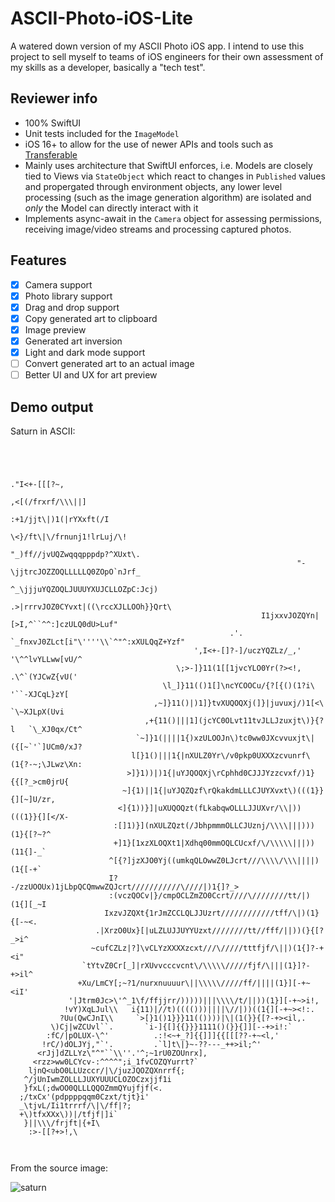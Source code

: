 # ASCII-Photo-iOS-Lite
A watered down version of my ASCII Photo iOS app. I intend to use this project to sell myself to teams of iOS engineers for their own assessment of my skills as a developer, basically a "tech test". 

## Reviewer info
- 100% SwiftUI
- Unit tests included for the `ImageModel`
- iOS 16+ to allow for the use of newer APIs and tools such as [Transferable](https://developer.apple.com/documentation/coretransferable/transferable)
- Mainly uses architecture that SwiftUI enforces, i.e. Models are closely tied to Views via `StateObject` which react to changes in `Published` values and propergated through environment objects, any lower level processing (such as the image generation algorithm) are isolated and _only_ the Model can directly interact with it
- Implements async-await in the `Camera` object for assessing permissions, receiving image/video streams and processing captured photos. 

## Features
- [x] Camera support
- [x] Photo library support
- [x] Drag and drop support
- [x] Copy generated art to clipboard 
- [x] Image preview
- [x] Generated art inversion
- [x] Light and dark mode support
- [ ] Convert generated art to an actual image
- [ ] Better UI and UX for art preview

## Demo output
Saturn in ASCII:

```
 
                                                                                                    
                                                                                                    
                                                                                  ."I<+-[[[?~,      
                                                                              ,<[(/frxrf/\\\||]     
                                                                          :+1/jjt\|)1(|rYXxft(/I    
                                                                      \<}/ft\|\/frnunj1!lrLuj/\!    
                                                                   "_)ff//jvUQZwqqqpppdp?^XUxt\.    
                                                                "-\jjtrcJOZZOQLLLLLQ0ZOpO`nJrf_     
                                                             ^_\jjjuYQZOQLJUUUYXUJCLLOZpC:Jcj)      
                                                          .>|rrrvJOZ0CYvxt|((\rccXJLLOOh}}Qrt\      
                                                        I1jxxvJOZQYn|[>I,^``^^:]czULQ0dU>Luf"       
                                                 .'. `_fnxvJ0ZLct[i"\''''\\`^"^:xXULQqZ+Yzf"        
                                         ',I<+-[]?-]/uczYQZLz/_,'          '\^^lvYLLww[vU/^         
                                     \;>-]}11(1[[1jvcYLO0Yr(?><!,          .\^`(YJCwZ{vU('          
                                  \l_]}11(()1[]\ncYCOOCu/{?[{()(1?i\       '``-XJCqL}zY[            
                                ,~]}11()|)1]}tvXUQOQXj(]}|juvuxj/)1[<\     `\~XJLpX(Uvi             
                              ,+{11()|||1](jcYC0OLvt11tvJLLJzuxjt\)}{?l   `\_XJ0qx/Ct^              
                            `~]}1(||||1{)xzULOOJn\)tc0ww0JXcvvuxjt\|({[~`'`]UCm0/xJ?                
                           l[}1()|||1{|nXULZ0Yr\/v0pkp0UXXXzcvunrf\(1{?-~;\JLwz\Xn:                 
                          >]}1))|)1{|uYJQOQXj\rCphhd0CJJJYzzcvxf/)1}{{[?_>cm0jrU{                   
                         ~]{1)||1{|uYJQZQzf\rQkakdmLLLCJUYXvxt\)(((1}}{][~]U/zr,                    
                        <]{1))}]|uXUQOQzt(fLkabqwOLLLJJUXvr/\\|))(((1}}{][</X-                      
                       :[]1)}](nXULZQzt(/JbhpmmmOLLCJUznj/\\\\|||)))(1}{[?~?^                       
                       +]1}[1xzXLOQXt1|Xdhq00mmOQLCUcxf/\/\\\\\|||))(11{]-_`                        
                      ^[{?]jzXJO0Yj((umkqQLOwwZ0LJcrt///\\\\/\\\||||)(1{[-+`                        
                      I?-/zzUOOUx)1jLbpQCQmwwZQJcrt///////////\////|)1{]?_>                         
                      :(vczQOCv|}/cmpOCLZmZO0Ccrt////\////////tt/|)(1{][_~I                         
                     IxzvJZQXt{1rJmZCCLQLJJUzrt////////////tff/\|)(1}{[-~<.                         
                   .|XrzO0Ux}[|uLZLUJJUYYUzxt////////tt//fff/||))(}{[?_>i^                          
                  ~cufCZLz|?]\vCLYzXXXXzcxt///\/////tttfjf/\||)(1{]?-+<i"                           
                `tYtvZ0Cr[_]|rXUvvcccvcnt\/\\\\\/////fjf/\|||(1}]?-+>il^                            
               +Xu/LmCY[;~?1/nurxnuuuur\||\\\\\/////ff/||||(1}][-+~<iI'                             
             '|Jtrm0Jc>\'^_1\f/ffjjrr/)))))|||\\\\/t/||))(1}][-+~>i!,                               
            !vY)XqLJul\\   i{11)|//t)(((()))||||\//|))((1{][-+~><!:.                                
           ?Uu(QwCJnI\\     `>[}1()1}}}11(())))|\|(1(}}{[?-+><il,.                                  
         \)Cj|wZCUvl``.       `i-]{[]{{}}}1111()(}}{]][--+>i!:`                                     
        :fC/|pOLUX-\^'          .:!<~+_?]{{]]]{{[[[??-+~<l,'                                        
       !rC/)dOLJYj,"`'.         .`l]t\|}~-??---_++>il;^'                                            
      <rJj]dZLLYz\"^"``\\''.'^;~1rU0ZOUnrx],                                                        
     <rzz>ww0LCYcv-:^^^^";i_1fvCOZQYurrt?`                                                          
    ljnQ<ubO0LLUzccr/|\/juzJQOZQXnrrf{;                                                             
   ^/jUnIwmZOLLLJUXYUUUCLOZOCzxjjf1i                                                                
   }fxL(;dwOO0QLLLQQOZmmQYujfjf(<.                                                                  
  ;/txCx'(pdppppqqm0Czxt/tjt}i'                                                                     
  _\tjvL/Ii1trrrf/\|\/ff|?;                                                                         
  +\)tfxXXx\))|/tfjf|]i`                                                                            
   }||\\\/frjft|{+I\                                                                                
    :>-[[?+>!,\                                                                                     
                                                                                                    
                                                                                                   
```

From the source image:

![saturn](https://user-images.githubusercontent.com/59975039/207397379-29ebfb93-05dc-4955-bb59-c82a16b56688.jpg)
